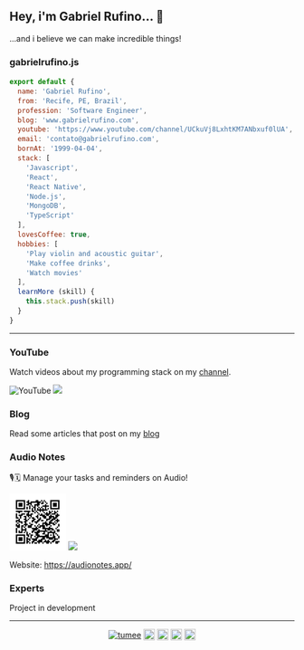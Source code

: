 ## Hey, i'm Gabriel Rufino... 👋

...and i believe we can make incredible things!

### gabrielrufino.js

```js
export default {
  name: 'Gabriel Rufino',
  from: 'Recife, PE, Brazil',
  profession: 'Software Engineer',
  blog: 'www.gabrielrufino.com',
  youtube: 'https://www.youtube.com/channel/UCkuVj8LxhtKM7ANbxuf0lUA',
  email: 'contato@gabrielrufino.com',
  bornAt: '1999-04-04',
  stack: [
    'Javascript',
    'React',
    'React Native',
    'Node.js',
    'MongoDB',
    'TypeScript'
  ],
  lovesCoffee: true,
  hobbies: [
    'Play violin and acoustic guitar',
    'Make coffee drinks',
    'Watch movies'
  ],
  learnMore (skill) {
    this.stack.push(skill)
  }
}
```

---

### YouTube

Watch videos about my programming stack on my [channel](https://www.youtube.com/channel/UCkuVj8LxhtKM7ANbxuf0lUA).

<div>
  <img src="https://dyn-qrcode.vercel.app/api?url=https://www.youtube.com/channel/UCkuVj8LxhtKM7ANbxuf0lUA" alt="YouTube" height="100" />
  <a href="https://www.youtube.com/channel/UCkuVj8LxhtKM7ANbxuf0lUA" target="_blank"><img src="https://cdn.jsdelivr.net/npm/simple-icons@3.0.1/icons/youtube.svg" height="100" /></a>
</div>

### Blog

Read some articles that post on my [blog](http://www.gabrielrufino.com)

### Audio Notes

🎙🗓 Manage your tasks and reminders on Audio!

<div>
  <img src="audio-notes.png" alt="Google Play" height="100" />
  <a href="https://play.google.com/store/apps/details?id=com.audionotes" target="_blank"><img src="https://cdn.jsdelivr.net/npm/simple-icons@3.0.1/icons/googleplay.svg" height="100" /></a>
</div>

Website: https://audionotes.app/

### Experts

Project in development

---

<p align="center">
  <a href="https://dev.to/gabrielrufino" target="_blank"><img align="center" src="https://cdn.jsdelivr.net/npm/simple-icons@3.0.1/icons/dev-dot-to.svg" alt="tumee" height="20" width="20" /></a>
  <a href="https://www.linkedin.com/in/gabrielrufinoo" target="_blank"><img align="center" src="https://cdn.jsdelivr.net/npm/simple-icons@3.0.1/icons/linkedin.svg" height="20" width="20" /></a>
  <a href="https://www.instagram.com/gabrielrufinoo" target="_blank"><img align="center" src="https://cdn.jsdelivr.net/npm/simple-icons@3.0.1/icons/instagram.svg" height="20" width="20" /></a>
  <a href="https://www.youtube.com/channel/UCkuVj8LxhtKM7ANbxuf0lUA" target="_blank"><img align="center" src="https://cdn.jsdelivr.net/npm/simple-icons@3.0.1/icons/youtube.svg" height="20" width="20" /></a>
  <a href="https://t.me/gabrielrufino" target="_blank"><img align="center" src="https://cdn.jsdelivr.net/npm/simple-icons@3.0.1/icons/telegram.svg" height="20" width="20" /></a>
</p>
